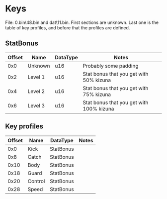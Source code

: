# Keys

File: 0.bin\48.bin and dat\11.bin. First sections are unknown. Last one is the table of key profiles, and before that the profiles are defined.

## StatBonus

| Offset | Name | DataType | Notes |
| --- | --- | --- | --- |
| 0x0 | Unknown | u16 | Probably some padding |
| 0x2 | Level 1 | u16 | Stat bonus that you get with 50% kizuna |
| 0x4 | Level 2 | u16 | Stat bonus that you get with 75% kizuna |
| 0x6 | Level 3 | u16 | Stat bonus that you get with 100% kizuna |

## Key profiles
| Offset | Name | DataType | Notes |
| --- | --- | --- | --- |
| 0x0 | Kick | StatBonus | |
| 0x8 | Catch | StatBonus | |
| 0x10 | Body | StatBonus | |
| 0x18 | Guard | StatBonus | |
| 0x20 | Control | StatBonus | |
| 0x28 | Speed | StatBonus | |
